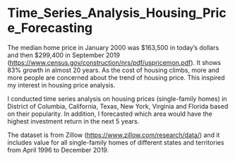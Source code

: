 # Time_Series_Analysis_Housing_Price_Forecasting
The median home price in January 2000 was $163,500 in today’s dollars and then $299,400 in September 2019 (https://www.census.gov/construction/nrs/pdf/uspricemon.pdf). It shows 83% growth in almost 20 years. As the cost of housing climbs, more and more people are concerned about the trend of housing price. This inspired my interest in housing price analysis.

I conducted time series analysis on housing prices (single-family homes) in District of Columbia, California, Texas, New York, Virginia and Florida based on their popularity. In addition, I forecasted which area would have the highest investment return in the next 5 years. 

The dataset is from Zillow (https://www.zillow.com/research/data/) and it includes value for all single-family homes of different states and territories from April 1996 to December 2019.
